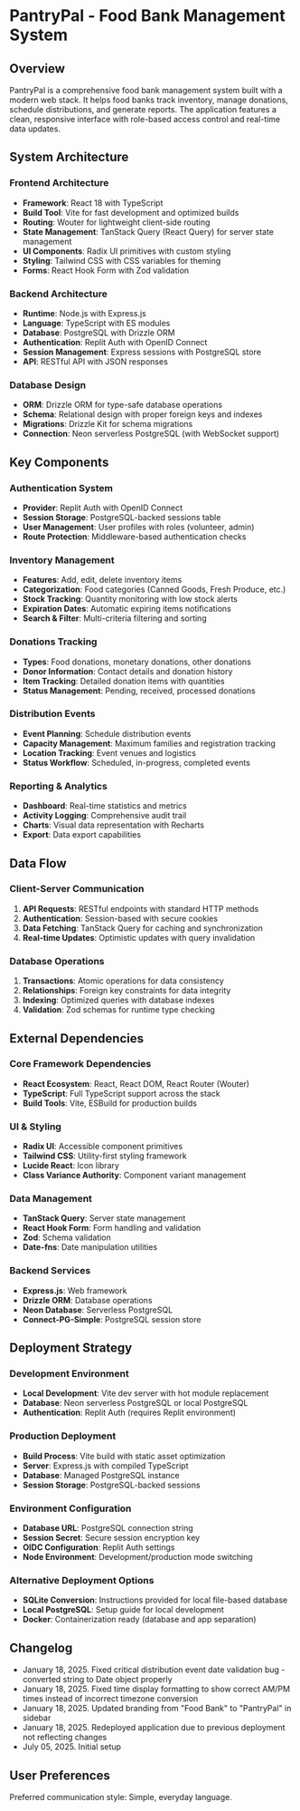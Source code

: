 # PantryPal - Food Bank Management System

## Overview

PantryPal is a comprehensive food bank management system built with a modern web stack. It helps food banks track inventory, manage donations, schedule distributions, and generate reports. The application features a clean, responsive interface with role-based access control and real-time data updates.

## System Architecture

### Frontend Architecture
- **Framework**: React 18 with TypeScript
- **Build Tool**: Vite for fast development and optimized builds
- **Routing**: Wouter for lightweight client-side routing
- **State Management**: TanStack Query (React Query) for server state management
- **UI Components**: Radix UI primitives with custom styling
- **Styling**: Tailwind CSS with CSS variables for theming
- **Forms**: React Hook Form with Zod validation

### Backend Architecture
- **Runtime**: Node.js with Express.js
- **Language**: TypeScript with ES modules
- **Database**: PostgreSQL with Drizzle ORM
- **Authentication**: Replit Auth with OpenID Connect
- **Session Management**: Express sessions with PostgreSQL store
- **API**: RESTful API with JSON responses

### Database Design
- **ORM**: Drizzle ORM for type-safe database operations
- **Schema**: Relational design with proper foreign keys and indexes
- **Migrations**: Drizzle Kit for schema migrations
- **Connection**: Neon serverless PostgreSQL (with WebSocket support)

## Key Components

### Authentication System
- **Provider**: Replit Auth with OpenID Connect
- **Session Storage**: PostgreSQL-backed sessions table
- **User Management**: User profiles with roles (volunteer, admin)
- **Route Protection**: Middleware-based authentication checks

### Inventory Management
- **Features**: Add, edit, delete inventory items
- **Categorization**: Food categories (Canned Goods, Fresh Produce, etc.)
- **Stock Tracking**: Quantity monitoring with low stock alerts
- **Expiration Dates**: Automatic expiring items notifications
- **Search & Filter**: Multi-criteria filtering and sorting

### Donations Tracking
- **Types**: Food donations, monetary donations, other donations
- **Donor Information**: Contact details and donation history
- **Item Tracking**: Detailed donation items with quantities
- **Status Management**: Pending, received, processed donations

### Distribution Events
- **Event Planning**: Schedule distribution events
- **Capacity Management**: Maximum families and registration tracking
- **Location Tracking**: Event venues and logistics
- **Status Workflow**: Scheduled, in-progress, completed events

### Reporting & Analytics
- **Dashboard**: Real-time statistics and metrics
- **Activity Logging**: Comprehensive audit trail
- **Charts**: Visual data representation with Recharts
- **Export**: Data export capabilities

## Data Flow

### Client-Server Communication
1. **API Requests**: RESTful endpoints with standard HTTP methods
2. **Authentication**: Session-based with secure cookies
3. **Data Fetching**: TanStack Query for caching and synchronization
4. **Real-time Updates**: Optimistic updates with query invalidation

### Database Operations
1. **Transactions**: Atomic operations for data consistency
2. **Relationships**: Foreign key constraints for data integrity
3. **Indexing**: Optimized queries with database indexes
4. **Validation**: Zod schemas for runtime type checking

## External Dependencies

### Core Framework Dependencies
- **React Ecosystem**: React, React DOM, React Router (Wouter)
- **TypeScript**: Full TypeScript support across the stack
- **Build Tools**: Vite, ESBuild for production builds

### UI & Styling
- **Radix UI**: Accessible component primitives
- **Tailwind CSS**: Utility-first styling framework
- **Lucide React**: Icon library
- **Class Variance Authority**: Component variant management

### Data Management
- **TanStack Query**: Server state management
- **React Hook Form**: Form handling and validation
- **Zod**: Schema validation
- **Date-fns**: Date manipulation utilities

### Backend Services
- **Express.js**: Web framework
- **Drizzle ORM**: Database operations
- **Neon Database**: Serverless PostgreSQL
- **Connect-PG-Simple**: PostgreSQL session store

## Deployment Strategy

### Development Environment
- **Local Development**: Vite dev server with hot module replacement
- **Database**: Neon serverless PostgreSQL or local PostgreSQL
- **Authentication**: Replit Auth (requires Replit environment)

### Production Deployment
- **Build Process**: Vite build with static asset optimization
- **Server**: Express.js with compiled TypeScript
- **Database**: Managed PostgreSQL instance
- **Session Storage**: PostgreSQL-backed sessions

### Environment Configuration
- **Database URL**: PostgreSQL connection string
- **Session Secret**: Secure session encryption key
- **OIDC Configuration**: Replit Auth settings
- **Node Environment**: Development/production mode switching

### Alternative Deployment Options
- **SQLite Conversion**: Instructions provided for local file-based database
- **Local PostgreSQL**: Setup guide for local development
- **Docker**: Containerization ready (database and app separation)

## Changelog

- January 18, 2025. Fixed critical distribution event date validation bug - converted string to Date object properly
- January 18, 2025. Fixed time display formatting to show correct AM/PM times instead of incorrect timezone conversion
- January 18, 2025. Updated branding from "Food Bank" to "PantryPal" in sidebar
- January 18, 2025. Redeployed application due to previous deployment not reflecting changes
- July 05, 2025. Initial setup

## User Preferences

Preferred communication style: Simple, everyday language.